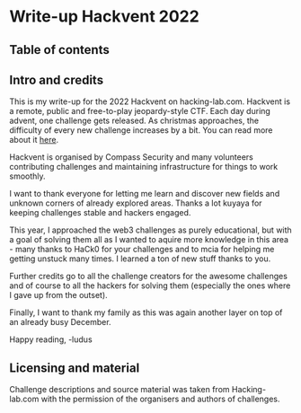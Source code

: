 # Write-up Hackvent 2022

## Table of contents
<TOC>

## Intro and credits

This is my write-up for the 2022 Hackvent on hacking-lab.com.
Hackvent is a remote, public and free-to-play jeopardy-style CTF.
Each day during advent, one challenge gets released. 
As christmas approaches, the difficulty of every new challenge increases by a bit. 
You can read more about it [here](https://hacking-lab.com/events/hackvent-2022#what-is-hackvent).

Hackvent is organised by Compass Security and many volunteers contributing challenges and maintaining infrastructure for things to work smoothly.

I want to thank everyone for letting me learn and discover new fields and unknown corners of already explored areas. Thanks a lot kuyaya for keeping challenges stable and hackers engaged.

This year, I approached the web3 challenges as purely educational, but with a goal of solving them all as I wanted to aquire more knowledge in this area - many thanks to HaCk0 for your challenges and to mcia for helping me getting unstuck many times. I learned a ton of new stuff thanks to you.

Further credits go to all the challenge creators for the awesome challenges and of course to all the hackers for solving them (especially the ones where I gave up from the outset).

Finally, I want to thank my family as this was again another layer on top of an already busy December.

Happy reading,
-ludus

## Licensing and material

Challenge descriptions and source material was taken from Hacking-lab.com with the permission of the organisers and authors of challenges.

